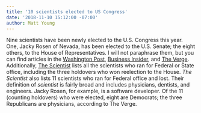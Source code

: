 ```yaml
---
title: '10 scientists elected to US Congress'
date: '2018-11-10 15:12:00 -07:00'
author: Matt Young
---
```

Nine scientists have been newly elected to the U.S. Congress this year. One, Jacky Rosen of Nevada, has been elected to the U.S. Senate; the eight others, to the House of Representatives. I will not paraphrase them, but you can find articles in the <a href="https://www.washingtonpost.com/science/2018/11/07/how-science-fared-midterm-elections/">Washington Post</a>, <a href="https://www.businessinsider.com/2018-midterms-8-new-scientists-elected-to-house-senate-2018-11">Business Insider</a>, and <a href="https://www.theverge.com/2018/11/7/18071348/new-congress-members-science-background-national-policy-nuclear-engineer-nurse">The Verge</a>. Additionally, <a href="https://www.the-scientist.com/news-opinion/scientists-win-first-time-runs-for-congress--senate--65048">The Scientist</a> lists all the scientists who ran for Federal or State office, including the three holdovers who won reelection to the House. <i>The Scientist</i> also lists 11 scientists who ran for Federal office and lost. Their definition of <i>scientist</i> is fairly broad and includes physicians, dentists, and engineers. Jacky Rosen, for example, is a software developer. Of the 11 (counting holdovers) who were elected, eight are Democrats; the three Republicans are physicians, according to The Verge.
